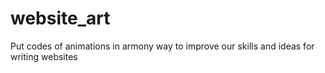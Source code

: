 # website_art
Put codes  of animations in armony way to improve our skills and ideas for writing websites
